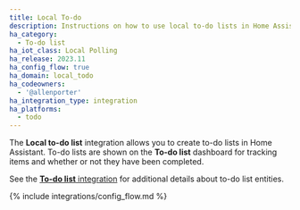 ```yaml
---
title: Local To-do
description: Instructions on how to use local to-do lists in Home Assistant.
ha_category:
  - To-do list
ha_iot_class: Local Polling
ha_release: 2023.11
ha_config_flow: true
ha_domain: local_todo
ha_codeowners:
  - '@allenporter'
ha_integration_type: integration
ha_platforms:
  - todo
---
```


The **Local to-do list** integration allows you to create to-do lists in Home Assistant.
To-do lists are shown on the **To-do list** dashboard for tracking items and whether
or not they have been completed.

See the [**To-do list** integration](/integrations/todo) for additional details
about to-do list entities.

{% include integrations/config_flow.md %}

